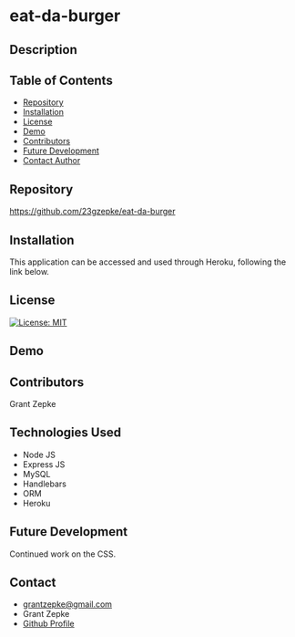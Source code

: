 # eat-da-burger

## Description


## Table of Contents

  - [Repository](#Repository)
  - [Installation](#Installation)
  - [License](#License)
  - [Demo](#Demo)
  - [Contributors](#Contributors)
  - [Future Development](#Development)
  - [Contact Author](#Contact)

## Repository

https://github.com/23gzepke/eat-da-burger

## Installation
This application can be accessed and used through Heroku, following the link below.



## License
[![License: MIT](https://img.shields.io/badge/License-MIT-yellow.svg)](https://opensource.org/licenses/MIT)

## Demo



## Contributors

 Grant Zepke

## Technologies Used
* Node JS
* Express JS
* MySQL
* Handlebars
* ORM
* Heroku

## Future Development
Continued work on the CSS.


## Contact

- <grantzepke@gmail.com>
- Grant Zepke
- [Github Profile](https://github.com/23gzepke)